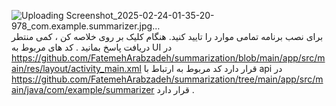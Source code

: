 ![Uploading Screenshot_2025-02-24-01-35-20-978_com.example.summarizer.jpg…]()
برای نصب برنامه تمامی موارد را تایید کنید.
هنگام کلیک بر روی خلاصه کن ، کمی منتطر دریافت پاسخ بمانید .
کد های مربوط به UI در https://github.com/FatemehArabzadeh/summarization/blob/main/app/src/main/res/layout/activity_main.xml قرار دارد 
کد مربوط به ارتباط با api در https://github.com/FatemehArabzadeh/summarization/tree/main/app/src/main/java/com/example/summarizer قرار دارد .

